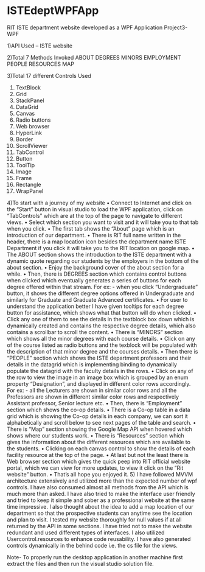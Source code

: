 # ISTEdeptWPFApp
RIT ISTE department website developed as a WPF Application
Project3-WPF

1)API Used – ISTE website

2)Total 7 Methods Invoked 
ABOUT
DEGREES
MINORS
EMPLOYMENT
PEOPLE
RESOURCES
MAP

3)Total 17 different Controls Used
1.	TextBlock
2.	Grid
3.	StackPanel
4.	DataGrid
5.	Canvas
6.	Radio buttons
7.	Web browser
8.	HyperLink
9.	Border
10.	ScrollViewer
11.	TabControl
12.	Button
13.	ToolTip
14.	Image
15.	Frame
16.	Rectangle
17.	WrapPanel



4)To start with a journey of my website
•	Connect to Internet and click on the “Start” button in visual studio to load the WPF application, click on “TabControls” which are at the top of the page to navigate to different views.
•	Select which section you want to visit and it will take you to that tab when you click.
•	The first tab shows the “About” page which is an introduction of our department.
•	There is RIT full name written in the header, there is a map location icon besides the department name ISTE Department if you click it will take you to the RIT location on google map.
•	The ABOUT section shows the introduction to the ISTE department with a dynamic quote regarding our students by the employers in the bottom of the about section.
•	Enjoy the background cover of the about section for a while.
•	Then, there is DEGREES section which contains control buttons when clicked which eventually generates a series of buttons for each degree offered within that stream.
For ex: - when you click “Undergraduate” button, it shows the different degree options offered in Undergraduate and similarly for Graduate and Graduate Advanced certificates. 
•	For user to understand the application better I have given tooltips for each degree button for assistance, which shows what that button will do when clicked. 
•	Click any one of them to see the details in the textblock box down which is dynamically created and contains the respective degree details, which also contains a scrollbar to scroll the content.
•	There is “MINORS” section which shows all the minor degrees with each course details.
•	Click on any of the course listed as radio buttons and the texblock will be populated with the description of that minor degree and the courses details.
•	Then there is “PEOPLE” section which shows the ISTE department professors and their details in the datagrid which is implementing binding to dynamically populate the datagrid with the faculty details in the rows.
•	Click on any of the row to view the image in an image box which is grouped by an enum property “Designation”, and displayed in different color rows accordingly. For ex: - all the Lecturers are shown in similar color rows and all the Professors are shown in different similar color rows and respectively Assistant professor, Senior lecture etc.
•	Then, there is “Employment” section which shows the co-op details. 
•	There is a Co-op table in a data grid which is showing the Co-op details in each company, we can sort it alphabetically and scroll below to see next pages of the table and search.
•	 There is “Map” section showing the Google Map API when hovered which shows where our students work.
•	There is “Resources” section which gives the information about the different resources which are available to the students.
•	Clicking on each canvas control to show the details of each facility resource at the top of the page.
•	At last but not the least there is Web browser section which gives the quick peep into RIT official website portal, which we can view for more updates, to view it click on the “Rit website” button.
•	That’s all hope you enjoyed it.
5)
I have followed MVVM architecture extensively and utilized more than the expected number of wpf controls. I have also consumed almost all methods from the API which is much more than asked. I have also tried to make the interface user friendly and tried to keep it simple and sober as a professional website at the same time impressive. I also thought about the idea to add a map location of our department so that the prospective students can anytime see the location and plan to visit. I tested my website thoroughly for null values if at all returned by the API in some sections. I have tried not to make the website redundant and used different types of interfaces. I also utilized Usercontrol.resources to enhance code reusability. I have also generated controls dynamically in the behind code i.e. the cs file for the views.


Note- To properly run the desktop application in another machine first extract the files and then run the visual studio solution file.








